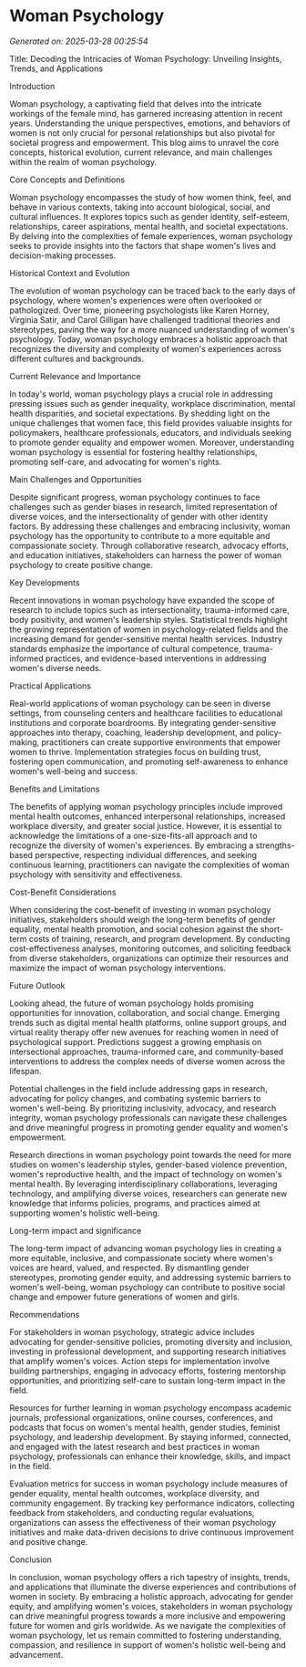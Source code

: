 # Woman Psychology

*Generated on: 2025-03-28 00:25:54*

Title: Decoding the Intricacies of Woman Psychology: Unveiling Insights, Trends, and Applications

Introduction

Woman psychology, a captivating field that delves into the intricate workings of the female mind, has garnered increasing attention in recent years. Understanding the unique perspectives, emotions, and behaviors of women is not only crucial for personal relationships but also pivotal for societal progress and empowerment. This blog aims to unravel the core concepts, historical evolution, current relevance, and main challenges within the realm of woman psychology.

Core Concepts and Definitions

Woman psychology encompasses the study of how women think, feel, and behave in various contexts, taking into account biological, social, and cultural influences. It explores topics such as gender identity, self-esteem, relationships, career aspirations, mental health, and societal expectations. By delving into the complexities of female experiences, woman psychology seeks to provide insights into the factors that shape women's lives and decision-making processes.

Historical Context and Evolution

The evolution of woman psychology can be traced back to the early days of psychology, where women's experiences were often overlooked or pathologized. Over time, pioneering psychologists like Karen Horney, Virginia Satir, and Carol Gilligan have challenged traditional theories and stereotypes, paving the way for a more nuanced understanding of women's psychology. Today, woman psychology embraces a holistic approach that recognizes the diversity and complexity of women's experiences across different cultures and backgrounds.

Current Relevance and Importance

In today's world, woman psychology plays a crucial role in addressing pressing issues such as gender inequality, workplace discrimination, mental health disparities, and societal expectations. By shedding light on the unique challenges that women face, this field provides valuable insights for policymakers, healthcare professionals, educators, and individuals seeking to promote gender equality and empower women. Moreover, understanding woman psychology is essential for fostering healthy relationships, promoting self-care, and advocating for women's rights.

Main Challenges and Opportunities

Despite significant progress, woman psychology continues to face challenges such as gender biases in research, limited representation of diverse voices, and the intersectionality of gender with other identity factors. By addressing these challenges and embracing inclusivity, woman psychology has the opportunity to contribute to a more equitable and compassionate society. Through collaborative research, advocacy efforts, and education initiatives, stakeholders can harness the power of woman psychology to create positive change.

Key Developments

Recent innovations in woman psychology have expanded the scope of research to include topics such as intersectionality, trauma-informed care, body positivity, and women's leadership styles. Statistical trends highlight the growing representation of women in psychology-related fields and the increasing demand for gender-sensitive mental health services. Industry standards emphasize the importance of cultural competence, trauma-informed practices, and evidence-based interventions in addressing women's diverse needs.

Practical Applications

Real-world applications of woman psychology can be seen in diverse settings, from counseling centers and healthcare facilities to educational institutions and corporate boardrooms. By integrating gender-sensitive approaches into therapy, coaching, leadership development, and policy-making, practitioners can create supportive environments that empower women to thrive. Implementation strategies focus on building trust, fostering open communication, and promoting self-awareness to enhance women's well-being and success.

Benefits and Limitations

The benefits of applying woman psychology principles include improved mental health outcomes, enhanced interpersonal relationships, increased workplace diversity, and greater social justice. However, it is essential to acknowledge the limitations of a one-size-fits-all approach and to recognize the diversity of women's experiences. By embracing a strengths-based perspective, respecting individual differences, and seeking continuous learning, practitioners can navigate the complexities of woman psychology with sensitivity and effectiveness.

Cost-Benefit Considerations

When considering the cost-benefit of investing in woman psychology initiatives, stakeholders should weigh the long-term benefits of gender equality, mental health promotion, and social cohesion against the short-term costs of training, research, and program development. By conducting cost-effectiveness analyses, monitoring outcomes, and soliciting feedback from diverse stakeholders, organizations can optimize their resources and maximize the impact of woman psychology interventions.

Future Outlook

Looking ahead, the future of woman psychology holds promising opportunities for innovation, collaboration, and social change. Emerging trends such as digital mental health platforms, online support groups, and virtual reality therapy offer new avenues for reaching women in need of psychological support. Predictions suggest a growing emphasis on intersectional approaches, trauma-informed care, and community-based interventions to address the complex needs of diverse women across the lifespan.

Potential challenges in the field include addressing gaps in research, advocating for policy changes, and combating systemic barriers to women's well-being. By prioritizing inclusivity, advocacy, and research integrity, woman psychology professionals can navigate these challenges and drive meaningful progress in promoting gender equality and women's empowerment.

Research directions in woman psychology point towards the need for more studies on women's leadership styles, gender-based violence prevention, women's reproductive health, and the impact of technology on women's mental health. By leveraging interdisciplinary collaborations, leveraging technology, and amplifying diverse voices, researchers can generate new knowledge that informs policies, programs, and practices aimed at supporting women's holistic well-being.

Long-term impact and significance

The long-term impact of advancing woman psychology lies in creating a more equitable, inclusive, and compassionate society where women's voices are heard, valued, and respected. By dismantling gender stereotypes, promoting gender equity, and addressing systemic barriers to women's well-being, woman psychology can contribute to positive social change and empower future generations of women and girls.

Recommendations

For stakeholders in woman psychology, strategic advice includes advocating for gender-sensitive policies, promoting diversity and inclusion, investing in professional development, and supporting research initiatives that amplify women's voices. Action steps for implementation involve building partnerships, engaging in advocacy efforts, fostering mentorship opportunities, and prioritizing self-care to sustain long-term impact in the field.

Resources for further learning in woman psychology encompass academic journals, professional organizations, online courses, conferences, and podcasts that focus on women's mental health, gender studies, feminist psychology, and leadership development. By staying informed, connected, and engaged with the latest research and best practices in woman psychology, professionals can enhance their knowledge, skills, and impact in the field.

Evaluation metrics for success in woman psychology include measures of gender equality, mental health outcomes, workplace diversity, and community engagement. By tracking key performance indicators, collecting feedback from stakeholders, and conducting regular evaluations, organizations can assess the effectiveness of their woman psychology initiatives and make data-driven decisions to drive continuous improvement and positive change.

Conclusion

In conclusion, woman psychology offers a rich tapestry of insights, trends, and applications that illuminate the diverse experiences and contributions of women in society. By embracing a holistic approach, advocating for gender equity, and amplifying women's voices, stakeholders in woman psychology can drive meaningful progress towards a more inclusive and empowering future for women and girls worldwide. As we navigate the complexities of woman psychology, let us remain committed to fostering understanding, compassion, and resilience in support of women's holistic well-being and advancement.
